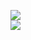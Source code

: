 [![](https://img.shields.io/badge/Made%20With-Github%20Spray-lightgrey.svg?style=for-the-badge&logo=github)](https://github.com/Annihil/github-spray#27310)  
[![](https://i.imgur.com/2DrTn0Z.gif)](https://github.com/Annihil/github-spray)